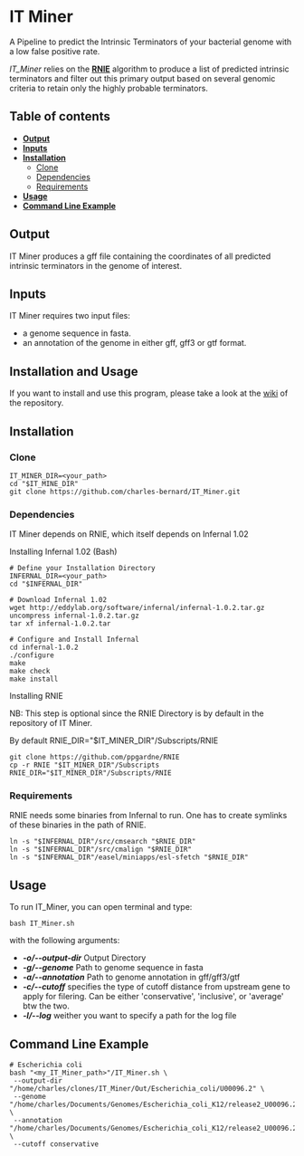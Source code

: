 # IT Miner

A Pipeline to predict the Intrinsic Terminators of your bacterial genome with a low false positive rate. 

_IT_Miner_ relies on the **[RNIE](https://github.com/ppgardne/RNIE/tree/master/paper)** algorithm to produce a list of predicted intrinsic terminators and filter out this primary output based on several genomic criteria to retain only the highly probable terminators.

## Table of contents
- [**Output**](#output)
- [**Inputs**](#input)
- [**Installation**](#installation)
	- [Clone](#clone)
	- [Dependencies](#dependencies)
	- [Requirements](#requirements)
- [**Usage**](#usage)
- [**Command Line Example**](#command-line-example)


## Output
IT Miner produces a gff file containing the coordinates of all predicted intrinsic terminators in the genome of interest.

## Inputs
IT Miner requires two input files:
 - a genome sequence in fasta.
 - an annotation of the genome in either gff, gff3 or gtf format.

## Installation and Usage
If you want to install and use this program, please take a look at the [wiki](https://github.com/charles-bernard/IT_Miner/wiki) of the repository.

## Installation

### Clone
    IT_MINER_DIR=<your_path>
    cd "$IT_MINE_DIR"
    git clone https://github.com/charles-bernard/IT_Miner.git

### Dependencies
IT Miner depends on RNIE, which itself depends on Infernal 1.02

Installing Infernal 1.02 (Bash)

    # Define your Installation Directory
    INFERNAL_DIR=<your_path>
    cd "$INFERNAL_DIR"

    # Download Infernal 1.02
    wget http://eddylab.org/software/infernal/infernal-1.0.2.tar.gz
    uncompress infernal-1.0.2.tar.gz
    tar xf infernal-1.0.2.tar

    # Configure and Install Infernal
    cd infernal-1.0.2
    ./configure
    make
    make check
    make install

Installing RNIE

NB: This step is optional since the RNIE Directory is by default
in the repository of IT Miner.

By default RNIE_DIR="$IT_MINER_DIR"/Subscripts/RNIE

    git clone https://github.com/ppgardne/RNIE
    cp -r RNIE "$IT_MINER_DIR"/Subscripts 
    RNIE_DIR="$IT_MINER_DIR"/Subscripts/RNIE

### Requirements
RNIE needs some binaries from Infernal to run. One has
to create symlinks of these binaries in the path of RNIE.

    ln -s "$INFERNAL_DIR"/src/cmsearch "$RNIE_DIR"
    ln -s "$INFERNAL_DIR"/src/cmalign "$RNIE_DIR"
    ln -s "$INFERNAL_DIR"/easel/miniapps/esl-sfetch "$RNIE_DIR"

## Usage

To run IT_Miner, you can open terminal and type:

    bash IT_Miner.sh

with the following arguments:
* _**-o/--output-dir**_ Output Directory
* _**-g/--genome**_ Path to genome sequence in fasta
* _**-a/--annotation**_ Path to genome annotation in gff/gff3/gtf
* _**-c/--cutoff**_ specifies the type of cutoff distance from upstream gene
to apply for filering. Can be either 'conservative', 'inclusive', or 'average' btw the two.
* _**-l/--log**_ weither you want to specify a path for the log file

## Command Line Example
    # Escherichia coli 
    bash "<my_IT_Miner_path>"/IT_Miner.sh \
     --output-dir "/home/charles/clones/IT_Miner/Out/Escherichia_coli/U00096.2" \
     --genome "/home/charles/Documents/Genomes/Escherichia_coli_K12/release2_U00096.2.fasta" \
     --annotation "/home/charles/Documents/Genomes/Escherichia_coli_K12/release2_U00096.2.gff3" \
     --cutoff conservative
